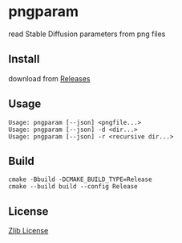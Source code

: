 # pngparam

read Stable Diffusion parameters from png files

## Install

download from [Releases](https://github.com/Narazaka/pngparam/releases/)

## Usage

```
Usage: pngparam [--json] <pngfile...>
Usage: pngparam [--json] -d <dir...>
Usage: pngparam [--json] -r <recursive dir...>
```

## Build

```
cmake -Bbuild -DCMAKE_BUILD_TYPE=Release
cmake --build build --config Release
```

## License

[Zlib License](LICENSE)
